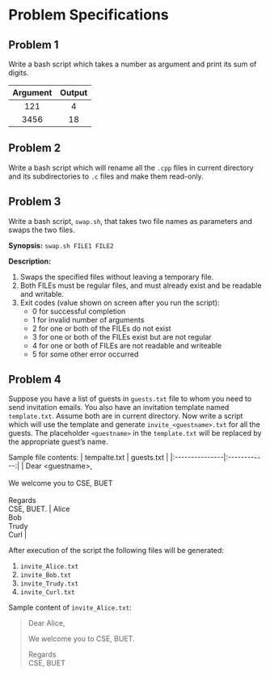 # Problem Specifications



## Problem 1
Write a bash script which takes a number as argument and print its sum of digits.

|	Argument	|	Output	|
|:---------:|:-------:|
|121				|4				|
|3456				|18				|



## Problem 2
Write a bash script which will rename all the `.cpp` files in current directory and its subdirectories to `.c` files and make them read-only.



## Problem 3
Write a bash script, `swap.sh`, that takes two file names as parameters and swaps the two files.

**Synopsis:** `swap.sh FILE1 FILE2`

**Description:**
1. Swaps the specified files without leaving a temporary file.
2. Both FILEs must be regular files, and must already exist and be readable and writable.
3. Exit codes (value shown on screen after you run the script):
    * 0 for successful completion
    * 1 for invalid number of arguments
    * 2 for one or both of the FILEs do not exist
    * 3 for one or both of the FILEs exist but are not regular
    * 4 for one or both of FILEs are not readable and writeable
    * 5 for some other error occurred



## Problem 4
Suppose you have a list of guests in `guests.txt` file to whom you need to send invitation emails. You also have an invitation template named `template.txt`. Assume both are in current directory. Now write a script which will use the template and generate `invite_<guestname>.txt` for all the guests. The placeholder `<guestname>` in the `template.txt` will be replaced by the appropriate guest’s name.

Sample file contents:
|  tempalte.txt  |  guests.txt  |
|:---------------|:------------:|
|  Dear \<guestname\>,<br><br>We welcome you to CSE, BUET<br><br>Regards<br>CSE, BUET. |  Alice<br>Bob<br>Trudy<br>Curl |

After execution of the script the following files will be generated:
1. `invite_Alice.txt`
2. `invite_Bob.txt`
3. `invite_Trudy.txt`
4. `invite_Curl.txt`

Sample content of `invite_Alice.txt`:

>Dear Alice,
>
>We welcome you to CSE, BUET.
>
>Regards<br>
>CSE, BUET
